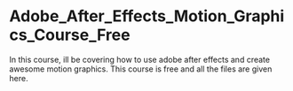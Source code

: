 # Adobe_After_Effects_Motion_Graphics_Course_Free
In this course, ill be covering how to use adobe after effects and create awesome motion graphics. This course is free and all the files are given here.
